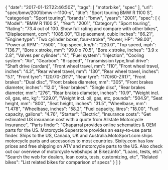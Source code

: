 {
    "date": "2017-01-12T22:46:50Z",
    "tags": [
        "motorbike",
        "spec"
    ],
    "url": "spec\/bmw\/2001\/bmw-r-1100-s",
    "title": "Sport touring BMW R 1100 S",
    "categories": "Sport touring",
    "brands": "bmw",
    "years": "2001",
    "spec": [
        {
            "Model": "BMW R 1100 S",
            "Year": "2001",
            "Category": "Sport touring",
            "Rating": "73.4 out of 100. Show full rating and compare with other bikes",
            "Displacement, ccm": "1085.00",
            "Displacement, cubic inches": "66.21",
            "Engine type": "Two cylinder boxer, four-stroke",
            "Power, HP": "98.00",
            "Power at RPM": "7500",
            "Top speed, km\/h": "220.0",
            "Top speed, mph": "136.7",
            "Bore x stroke, mm": "99.0 x 70.5",
            "Bore x stroke, inches": "3.9 x 2.8",
            "Valves per cylinder": "4",
            "Fuel system": "Injection",
            "Cooling system": "Air",
            "Gearbox": "6-speed",
            "Transmission type,final drive": "Shaft drive (cardan)",
            "Front wheel travel, mm": "110",
            "Front wheel travel, inches": "4.3",
            "Rear wheel travel, mm": "130",
            "Rear wheel travel, inches": "5.1",
            "Front tyre": "120\/70-ZR17",
            "Rear tyre": "170\/60-ZR17",
            "Front brakes": "Dual disc",
            "Front brakes diameter, mm": "305",
            "Front brakes diameter, inches": "12.0",
            "Rear brakes": "Single disc",
            "Rear brakes diameter, mm": "276",
            "Rear brakes diameter, inches": "10.9",
            "Weight incl. oil, gas, etc, kg": "229.0",
            "Weight incl. oil, gas, etc, pounds": "504.9",
            "Seat height, mm": "800",
            "Seat height, inches": "31.5",
            "Wheelbase, mm": "1.478",
            "Wheelbase, inches": "58.2",
            "Fuel capacity, litres": "18.00",
            "Fuel capacity, gallons": "4.76",
            "Starter": "Electric",
            "Insurance costs": "Get estimated US insurance cost with a quote from Allstate Motorcycle Insurance",
            "Parts finder": "Chaparral provides online schematics & OEM parts for the US.   Motorcycle Superstore provides an easy-to-use parts finder. Ships to the US, Canada, UK and Australia.MotoSport.com ships motorcycle parts and accessories to most countries.    Sixity.com has low prices and free shipping on ATV and motorcycle parts to the US. Also check out our overview of motorcycle webshops at Bikez.info",
            "Loans, tests, etc": "Search the web for dealers, loan costs, tests, customizing, etc",
            "Related bikes": "List related bikes for comparison of specs"
        }
    ]
}